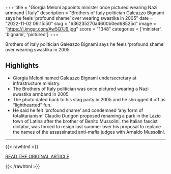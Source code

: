 +++
title = "Giorgia Meloni appoints minister once pictured wearing Nazi armband | Italy"
description = "Brothers of Italy politician Galeazzo Bignami says he feels ‘profound shame’ over wearing swastika in 2005"
date = "2022-11-02 09:15:50"
slug = "636235270a4600b0ed68525d"
image = "https://i.imgur.com/Aw5Q7J9.jpg"
score = "1348"
categories = ['minister', 'bignami', 'pictured']
+++

Brothers of Italy politician Galeazzo Bignami says he feels ‘profound shame’ over wearing swastika in 2005

## Highlights

- Giorgia Meloni named Galeazzo Bignami undersecretary at infrastructure ministry.
- The Brothers of Italy politician was once pictured wearing a Nazi swastika armband in 2005.
- The photo dated back to his stag party in 2005 and he shrugged it off as “lighthearted” fun.
- He said he felt ‘profound shame’ and condemned ‘any form of totalitarianism’ Claudio Durigon proposed renaming a park in the Lazio town of Latina after the brother of Benito Mussolini, the Italian fascist dictator, was forced to resign last summer over his proposal to replace the names of the assassinated anti-mafia judges with Arnaldo Mussolini.

---

{{< rawhtml >}}
  <p class="article-category">
    <a target="_blank" href="https://www.theguardian.com/world/2022/nov/01/giorgia-meloni-galeazzo-bignami-nazi-swastika-armband?CMP=Share_AndroidApp_Other">READ THE ORIGINAL ARTICLE</a>
  </p>
{{< /rawhtml >}}
